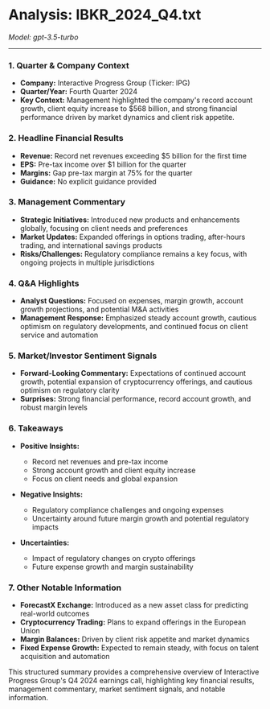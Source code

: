 # Analysis: IBKR_2024_Q4.txt

*Model: gpt-3.5-turbo*

---

### 1. Quarter & Company Context
- **Company:** Interactive Progress Group (Ticker: IPG)
- **Quarter/Year:** Fourth Quarter 2024
- **Key Context:** Management highlighted the company's record account growth, client equity increase to $568 billion, and strong financial performance driven by market dynamics and client risk appetite.

### 2. Headline Financial Results
- **Revenue:** Record net revenues exceeding $5 billion for the first time
- **EPS:** Pre-tax income over $1 billion for the quarter
- **Margins:** Gap pre-tax margin at 75% for the quarter
- **Guidance:** No explicit guidance provided

### 3. Management Commentary
- **Strategic Initiatives:** Introduced new products and enhancements globally, focusing on client needs and preferences
- **Market Updates:** Expanded offerings in options trading, after-hours trading, and international savings products
- **Risks/Challenges:** Regulatory compliance remains a key focus, with ongoing projects in multiple jurisdictions

### 4. Q&A Highlights
- **Analyst Questions:** Focused on expenses, margin growth, account growth projections, and potential M&A activities
- **Management Response:** Emphasized steady account growth, cautious optimism on regulatory developments, and continued focus on client service and automation

### 5. Market/Investor Sentiment Signals
- **Forward-Looking Commentary:** Expectations of continued account growth, potential expansion of cryptocurrency offerings, and cautious optimism on regulatory clarity
- **Surprises:** Strong financial performance, record account growth, and robust margin levels

### 6. Takeaways
- **Positive Insights:**
  - Record net revenues and pre-tax income
  - Strong account growth and client equity increase
  - Focus on client needs and global expansion

- **Negative Insights:**
  - Regulatory compliance challenges and ongoing expenses
  - Uncertainty around future margin growth and potential regulatory impacts

- **Uncertainties:**
  - Impact of regulatory changes on crypto offerings
  - Future expense growth and margin sustainability

### 7. Other Notable Information
- **ForecastX Exchange:** Introduced as a new asset class for predicting real-world outcomes
- **Cryptocurrency Trading:** Plans to expand offerings in the European Union
- **Margin Balances:** Driven by client risk appetite and market dynamics
- **Fixed Expense Growth:** Expected to remain steady, with focus on talent acquisition and automation

This structured summary provides a comprehensive overview of Interactive Progress Group's Q4 2024 earnings call, highlighting key financial results, management commentary, market sentiment signals, and notable information.